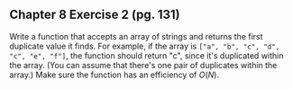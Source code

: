 ## Chapter 8 Exercise 2 (pg. 131)
Write a function that accepts an array of strings and returns the first duplicate value it finds. For example, if the
array is `["a", "b", "c", "d", "c", "e", "f"]`, the function should return "c", since it's duplicated within the array.
(You can assume that there's one pair of duplicates within the array.) Make sure the function has an efficiency of
$O(N)$.

